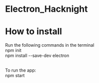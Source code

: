 # Electron_Hacknight
# How to install
Run the following commands in the terminal <br>
npm init <br>
npm install --save-dev electron <br> <br>

To run the app: <br>
npm start
